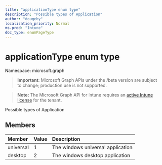 ```yaml
---
title: "applicationType enum type"
description: "Possible types of Application"
author: "dougeby"
localization_priority: Normal
ms.prod: "Intune"
doc_type: enumPageType
---
```


# applicationType enum type

Namespace: microsoft.graph

> **Important:** Microsoft Graph APIs under the /beta version are subject to change; production use is not supported.

> **Note:** The Microsoft Graph API for Intune requires an [active Intune license](https://go.microsoft.com/fwlink/?linkid=839381) for the tenant.

Possible types of Application

## Members
|Member|Value|Description|
|:---|:---|:---|
|universal|1|The windows universal application|
|desktop|2|The windows desktop application|



